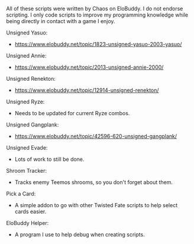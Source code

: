 All of these scripts were written by Chaos on EloBuddy. 
I do not endorse scripting. 
I only code scripts to improve my programming knowledge while being directly in contact with a game I enjoy.

Unsigned Yasuo:
- https://www.elobuddy.net/topic/1823-unsigned-yasuo-2003-yasuo/

Unsigned Annie:
- https://www.elobuddy.net/topic/2013-unsigned-annie-2000/

Unsigned Renekton:
- https://www.elobuddy.net/topic/12914-unsigned-renekton/

Unsigned Ryze:
- Needs to be updated for current Ryze combos.

Unsigned Gangplank:
- https://www.elobuddy.net/topic/42596-620-unsigned-gangplank/

Unsigned Evade:
- Lots of work to still be done.

Shroom Tracker:
- Tracks enemy Teemos shrooms, so you don't forget about them.

Pick a Card:
- A simple addon to go with other Twisted Fate scripts to help select cards easier.

EloBuddy Helper:
- A program I use to help debug when creating scripts.